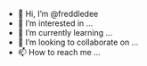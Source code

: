 - 👋 Hi, I’m @freddledee
- 👀 I’m interested in ...
- 🌱 I’m currently learning ...
- 💞️ I’m looking to collaborate on ...
- 📫 How to reach me ...

<!---
freddledee/freddledee is a ✨ special ✨ repository because its `README.md` (this file) appears on your GitHub profile.
You can click the Preview link to take a look at your changes.
--->
